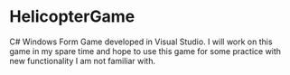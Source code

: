 # HelicopterGame

C# Windows Form Game developed in Visual Studio. I will work on this game in my spare time and hope to use this game for some practice 
with new functionality I am not familiar with. 


